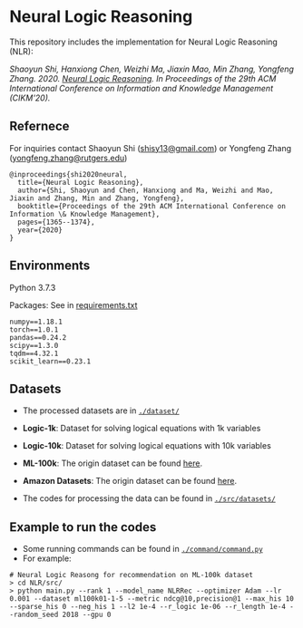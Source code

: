 # Neural Logic Reasoning

This repository includes the implementation for Neural Logic Reasoning (NLR):

*Shaoyun Shi, Hanxiong Chen, Weizhi Ma, Jiaxin Mao, Min Zhang, Yongfeng Zhang. 2020. [Neural Logic Reasoning](https://arxiv.org/pdf/2008.09514.pdf). 
In Proceedings of the 29th ACM International Conference on Information and Knowledge Management (CIKM'20).*

## Refernece

For inquiries contact Shaoyun Shi (shisy13@gmail.com) or Yongfeng Zhang (yongfeng.zhang@rutgers.edu)

```
@inproceedings{shi2020neural,
  title={Neural Logic Reasoning},
  author={Shi, Shaoyun and Chen, Hanxiong and Ma, Weizhi and Mao, Jiaxin and Zhang, Min and Zhang, Yongfeng},
  booktitle={Proceedings of the 29th ACM International Conference on Information \& Knowledge Management},
  pages={1365--1374},
  year={2020}
}
```

## Environments

Python 3.7.3

Packages: See in [requirements.txt](https://github.com/rutgerswiselab/NLR/blob/master/requirements.txt)

```
numpy==1.18.1
torch==1.0.1
pandas==0.24.2
scipy==1.3.0
tqdm==4.32.1
scikit_learn==0.23.1
```



## Datasets

- The processed datasets are in  [`./dataset/`](https://github.com/rutgerswiselab/NLR/tree/master/dataset)

- **Logic-1k**: Dataset for solving logical equations with 1k variables

- **Logic-10k**: Dataset for solving logical equations with 10k variables

- **ML-100k**: The origin dataset can be found [here](https://grouplens.org/datasets/movielens/100k/). 

- **Amazon Datasets**: The origin dataset can be found [here](http://jmcauley.ucsd.edu/data/amazon/). 

- The codes for processing the data can be found in [`./src/datasets/`](https://github.com/rutgerswiselab/NLR/tree/master/src/datasets)

    

## Example to run the codes

-   Some running commands can be found in [`./command/command.py`](https://github.com/rutgerswiselab/NLR/blob/master/command/command.py)
-   For example:

```
# Neural Logic Reasong for recommendation on ML-100k dataset
> cd NLR/src/
> python main.py --rank 1 --model_name NLRRec --optimizer Adam --lr 0.001 --dataset ml100k01-1-5 --metric ndcg@10,precision@1 --max_his 10 --sparse_his 0 --neg_his 1 --l2 1e-4 --r_logic 1e-06 --r_length 1e-4 --random_seed 2018 --gpu 0
```

